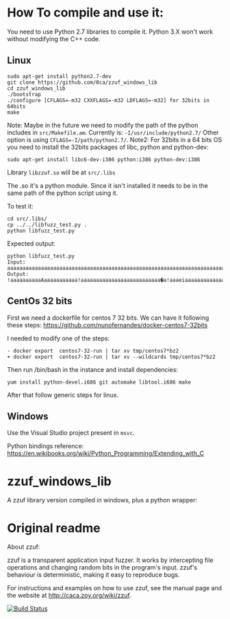 # How To compile and use it:
You need to use Python 2.7 libraries to compile it. Python 3.X won't work without modifying the C++ code.

## Linux 

```
sudo apt-get install python2.7-dev
git clone https://github.com/0ca/zzuf_windows_lib
cd zzuf_windows_lib
./bootstrap
./configure [CFLAGS=-m32 CXXFLAGS=-m32 LDFLAGS=-m32] for 32bits in 64bits
make
```
Note: Maybe in the future we need to modify the path of the python includes in `src/Makefile.am`. Currently is: `-I/usr/include/python2.7/` Other option is using `CFLAGS=-I/path/python2.7/`.
Note2: For 32bits in a 64 bits OS you need to install the 32bits packages of libc, python and python-dev:
```
sudo apt-get install libc6-dev-i386 python:i386 python-dev:i386
```

Library `libzzuf.so` will be at `src/.libs`

The .so it's a python module. Since it isn't installed it needs to be in the same path of the python script using it.

To test it:
```
cd src/.libs/
cp ../../libfuzz_test.py .
python libfuzz_test.py
```

Expected output:
```
python libfuzz_test.py 
Input: aaaaaaaaaaaaaaaaaaaaaaaaaaaaaaaaaaaaaaaaaaaaaaaaaaaaaaaaaaaaaaaaaaaaaaaaaaaaaaaaaaaaaaaaaaaaaaaaaaaaaaaaaaaaaaaaaaaaaaaaaaaaaaaaaaaaaaaaaaaaaaaaaaaaaaaaaaaaaaaaaaaaaaaaaaaaaaaaaaaaaaaaaaaaaaaaaaaaaaaa
Output: !aaaaaaaaaaAaaaaaaaaaaa!aaaaaaaaaaaaaaaaaaaaaaaaaa�a!aaaeiaaaaaaaaaaaaaaaaaaaaaacaaaaaaaaaaaaaaaaaaaaacaaaaa`aaaaaaaaaaaaaaaaiaaaaaaaaaaacaaaaaaaaaaaaaaaaaaaaaaaaaaeaAaeaaaqaeaa�aAcaaaaiaaaaaaaaaaaaaa
```

## CentOs 32 bits
First we need a dockerfile for centos 7 32 bits. We can have it following these steps:
https://github.com/nunofernandes/docker-centos7-32bits

I needed to modify one of the steps:
```
- docker export  centos7-32-run | tar xv tmp/centos7*bz2
+ docker export  centos7-32-run | tar xv --wildcards tmp/centos7*bz2
```
Then run /bin/bash in the instance and install dependencies:
```
yum install python-devel.i686 git automake libtool.i686 make
```

After that follow generic steps for linux.

## Windows
Use the Visual Studio project present in `msvc`.


Python bindings reference: https://en.wikibooks.org/wiki/Python_Programming/Extending_with_C

# zzuf_windows_lib
A zzuf library version compiled in windows, plus a python wrapper:


# Original readme
 About zzuf:

zzuf is a transparent application input fuzzer. It works by intercepting
file operations and changing random bits in the program's input. zzuf's
behaviour is deterministic, making it easy to reproduce bugs.

For instructions and examples on how to use zzuf, see the manual page
and the website at <http://caca.zoy.org/wiki/zzuf>.

[![Build Status](https://travis-ci.org/samhocevar/zzuf.svg?branch=master)](https://travis-ci.org/samhocevar/zzuf)
